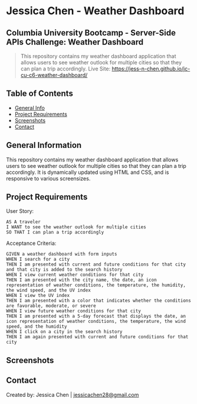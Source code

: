 # Jessica Chen - Weather Dashboard

## Columbia University Bootcamp - Server-Side APIs Challenge: Weather Dashboard

> This repository contains my weather dashboard application that allows users to see weather outlook for multiple cities so that they can plan a trip accordingly.
> Live Site: https://jess-n-chen.github.io/jc-cu-c6-weather-dashboard/

## Table of Contents

- [General Info](#general-information)
- [Project Requirements](#project-requirements)
- [Screenshots](#screenshots)
- [Contact](#contact)

## General Information

This repository contains my weather dashboard application that allows users to see weather outlook for multiple cities so that they can plan a trip accordingly. It is dynamically updated using HTML and CSS, and is responsive to various screensizes.

## Project Requirements

User Story:

```
AS A traveler
I WANT to see the weather outlook for multiple cities
SO THAT I can plan a trip accordingly
```

Acceptance Criteria:

```
GIVEN a weather dashboard with form inputs
WHEN I search for a city
THEN I am presented with current and future conditions for that city and that city is added to the search history
WHEN I view current weather conditions for that city
THEN I am presented with the city name, the date, an icon representation of weather conditions, the temperature, the humidity, the wind speed, and the UV index
WHEN I view the UV index
THEN I am presented with a color that indicates whether the conditions are favorable, moderate, or severe
WHEN I view future weather conditions for that city
THEN I am presented with a 5-day forecast that displays the date, an icon representation of weather conditions, the temperature, the wind speed, and the humidity
WHEN I click on a city in the search history
THEN I am again presented with current and future conditions for that city
```

## Screenshots

## Contact

Created by: Jessica Chen | jessicachen28@gmail.com
